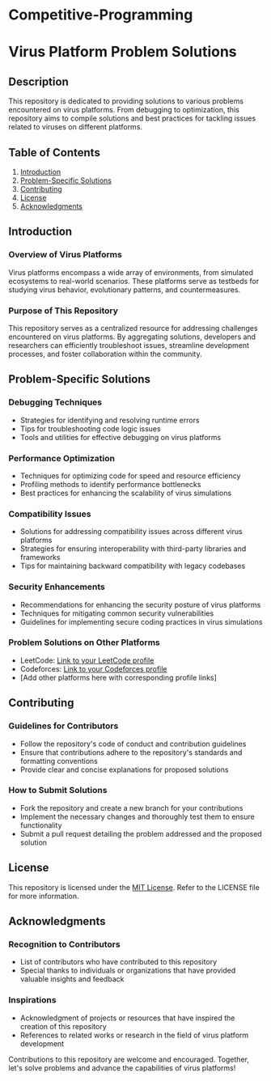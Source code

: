 # Competitive-Programming
# Virus Platform Problem Solutions

## Description

This repository is dedicated to providing solutions to various problems encountered on virus platforms. From debugging to optimization, this repository aims to compile solutions and best practices for tackling issues related to viruses on different platforms.

## Table of Contents

1. [Introduction](#introduction)
2. [Problem-Specific Solutions](#problem-specific-solutions)
3. [Contributing](#contributing)
4. [License](#license)
5. [Acknowledgments](#acknowledgments)

## Introduction

### Overview of Virus Platforms
Virus platforms encompass a wide array of environments, from simulated ecosystems to real-world scenarios. These platforms serve as testbeds for studying virus behavior, evolutionary patterns, and countermeasures.

### Purpose of This Repository
This repository serves as a centralized resource for addressing challenges encountered on virus platforms. By aggregating solutions, developers and researchers can efficiently troubleshoot issues, streamline development processes, and foster collaboration within the community.

## Problem-Specific Solutions

### Debugging Techniques
- Strategies for identifying and resolving runtime errors
- Tips for troubleshooting code logic issues
- Tools and utilities for effective debugging on virus platforms

### Performance Optimization
- Techniques for optimizing code for speed and resource efficiency
- Profiling methods to identify performance bottlenecks
- Best practices for enhancing the scalability of virus simulations

### Compatibility Issues
- Solutions for addressing compatibility issues across different virus platforms
- Strategies for ensuring interoperability with third-party libraries and frameworks
- Tips for maintaining backward compatibility with legacy codebases

### Security Enhancements
- Recommendations for enhancing the security posture of virus platforms
- Techniques for mitigating common security vulnerabilities
- Guidelines for implementing secure coding practices in virus simulations

### Problem Solutions on Other Platforms
- LeetCode: [Link to your LeetCode profile]([https://leetcode.com/your_username/](https://leetcode.com/u/BahaaOsama/))
- Codeforces: [Link to your Codeforces profile]([https://codeforces.com/profile/your_username](https://codeforces.com/profile/BahaaEl-DeenOsama))
- [Add other platforms here with corresponding profile links]

## Contributing

### Guidelines for Contributors
- Follow the repository's code of conduct and contribution guidelines
- Ensure that contributions adhere to the repository's standards and formatting conventions
- Provide clear and concise explanations for proposed solutions

### How to Submit Solutions
- Fork the repository and create a new branch for your contributions
- Implement the necessary changes and thoroughly test them to ensure functionality
- Submit a pull request detailing the problem addressed and the proposed solution

## License

This repository is licensed under the [MIT License](LICENSE). Refer to the LICENSE file for more information.

## Acknowledgments

### Recognition to Contributors
- List of contributors who have contributed to this repository
- Special thanks to individuals or organizations that have provided valuable insights and feedback

### Inspirations
- Acknowledgment of projects or resources that have inspired the creation of this repository
- References to related works or research in the field of virus platform development

Contributions to this repository are welcome and encouraged. Together, let's solve problems and advance the capabilities of virus platforms!

